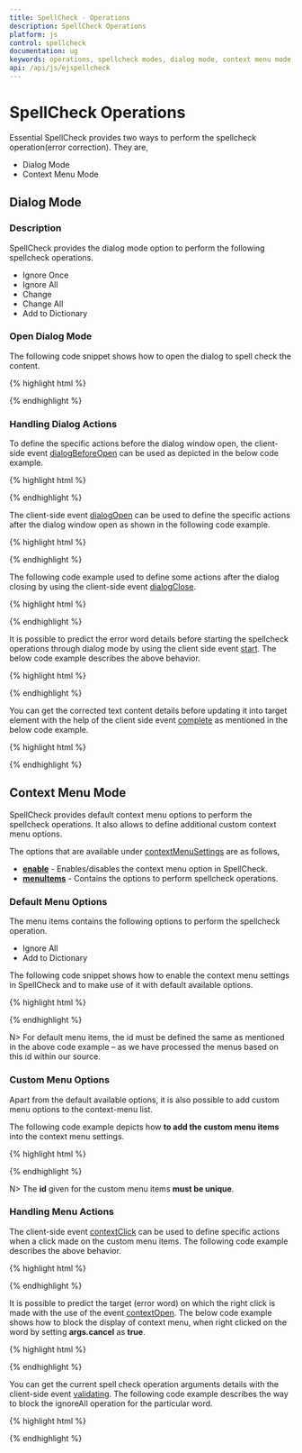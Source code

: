 ```yaml
---
title: SpellCheck - Operations
description: SpellCheck Operations
platform: js
control: spellcheck
documentation: ug
keywords: operations, spellcheck modes, dialog mode, context menu mode,  custom menu, handling menu actions, handling dialog actions
api: /api/js/ejspellcheck
---
```

# SpellCheck Operations

Essential SpellCheck provides two ways to perform the spellcheck operation(error correction). They are,

* Dialog Mode 
* Context Menu Mode  

## Dialog Mode

### Description

SpellCheck provides the dialog mode option to perform the following spellcheck operations.

* Ignore Once
* Ignore All
* Change
* Change All
* Add to Dictionary

### Open Dialog Mode

The following code snippet shows how to open the dialog to spell check the content.

{% highlight html %}
 
<div id="SpellCheck"></div> 
 
<script>
$(function () {
            $("#SpellCheck").ejSpellCheck({
                dictionarySettings: {
                    dictionaryUrl: "http://js.syncfusion.com/demos/ejservices/api/SpellCheck/CheckWords",
                    customDictionaryUrl: "http://js.syncfusion.com/demos/ejservices/api/SpellCheck/AddToDictionary"
                },
            });        
            var schObj = $("#SpellCheck").data("ejSpellCheck");
            schObj.showInDialog(); // Open the dialog mode
        });

</script>

{% endhighlight %}

### Handling Dialog Actions

To define the specific actions before the dialog window open, the client-side event [dialogBeforeOpen](/api/js/ejspellcheck#events:dialogbeforeopen) can be used as depicted in the below code example.

{% highlight html %}

<div id="SpellCheck"></div>
    
<script type="text/javascript">
    $(function () {
            $("#SpellCheck").ejSpellCheck({
                dictionarySettings: {
                    dictionaryUrl: "http://js.syncfusion.com/demos/ejservices/api/SpellCheck/CheckWords",
                    customDictionaryUrl: "http://js.syncfusion.com/demos/ejservices/api/SpellCheck/AddToDictionary"
                },
                dialogBeforeOpen:"onDialogBeforeOpen"
            });
        });

        function onDialogBeforeOpen(args) {
            if (args.requestType == "dialogBeforeOpen") {
                alert("dialog before open event triggered");
            }
        }

</script>

{% endhighlight %}

The client-side event [dialogOpen](/api/js/ejspellcheck#events:dialogopen) can be used to define the specific actions after the dialog window open as shown in the following code example.

{% highlight html %}

<div id="SpellCheck"></div>
    
<script type="text/javascript">
    $(function () {
            $("#SpellCheck").ejSpellCheck({
                dictionarySettings: {
                    dictionaryUrl: "http://js.syncfusion.com/demos/ejservices/api/SpellCheck/CheckWords",
                    customDictionaryUrl: "http://js.syncfusion.com/demos/ejservices/api/SpellCheck/AddToDictionary"
                },
                dialogOpen:"onDialogOpen"
            });
        });

        function onDialogOpen(args) {
            if (args.requestType == "dialogOpen") {
                alert(args.targetText);
            }
        }

</script>

{% endhighlight %}

The following code example used to define some actions after the dialog closing by using the client-side event [dialogClose](/api/js/ejspellcheck#events:dialogclose).

{% highlight html %}

<div id="SpellCheck"></div>
    
<script type="text/javascript">
    $(function () {
            $("#SpellCheck").ejSpellCheck({
                dictionarySettings: {
                    dictionaryUrl: "http://js.syncfusion.com/demos/ejservices/api/SpellCheck/CheckWords",
                    customDictionaryUrl: "http://js.syncfusion.com/demos/ejservices/api/SpellCheck/AddToDictionary"
                },
                dialogClose:"onDialogClose"
            });
        });

        function onDialogClose(args) {
            if (args.requestType == "dialogClose") {
                alert(args.updatedText);
            }
        }

</script>

{% endhighlight %}

It is possible to predict the error word details before starting the spellcheck operations through dialog mode by using the client side event [start](/api/js/ejspellcheck#events:start). The below code example describes the above behavior.

{% highlight html %}

<div id="SpellCheck"></div>
    
<script type="text/javascript">
    $(function () {
            $("#SpellCheck").ejSpellCheck({
                dictionarySettings: {
                    dictionaryUrl: "http://js.syncfusion.com/demos/ejservices/api/SpellCheck/CheckWords",
                    customDictionaryUrl: "http://js.syncfusion.com/demos/ejservices/api/SpellCheck/AddToDictionary"
                },
                start:"onSpellCheckStart"
            });
        });

        function onSpellCheckStart(args) {
            if (args.requestType == "spellCheckDialog") {
                alert(args.errorWords);
            }
        }

</script>

{% endhighlight %}

You can get the corrected text content details before updating it into target element with the help of the client side event [complete](/api/js/ejspellcheck#events:complete) as mentioned in the below code example.

{% highlight html %}

<div id="SpellCheck"></div>
    
<script type="text/javascript">
    $(function () {
            $("#SpellCheck").ejSpellCheck({
                dictionarySettings: {
                    dictionaryUrl: "http://js.syncfusion.com/demos/ejservices/api/SpellCheck/CheckWords",
                    customDictionaryUrl: "http://js.syncfusion.com/demos/ejservices/api/SpellCheck/AddToDictionary"
                },
                complete:"onCheckComplete"
            });
        });

        function onCheckComplete(args) {
            if (args.requestType == "changeErrorWord") {
                alert(args.targetText);
            }
        }

</script>

{% endhighlight %}

## Context Menu Mode

SpellCheck provides default context menu options to perform the spellcheck operations. It also allows to define additional custom context menu options.

The options that are available under [contextMenuSettings](/api/js/ejspellcheck#members:contextmenusettings) are as follows,

* [**enable**](/api/js/ejspellcheck#members:contextmenusettings-enable) - Enables/disables the context menu option in SpellCheck.
* [**menuItems**](/api/js/ejspellcheck#members:contextmenusettings-menuitems) - Contains the options to perform spellcheck operations.

### Default Menu Options

The menu items contains the following options to perform the spellcheck operation.

* Ignore All
* Add to Dictionary 

The following code snippet shows how to enable the context menu settings in SpellCheck and to make use of it with default available options.

{% highlight html %}
 
<div id="SpellCheck"></div> 
 
<script>

           $("#SpellCheck").ejSpellCheck({
                contextMenuSettings: {
                    enable: true,
                    menuItems: [
                        { id: "IgnoreAll", text: "Ignore All" },
                        { id: "AddToDictionary", text: "Add To Dictionary" }
                    ]
                },
                dictionarySettings: {
                    dictionaryUrl: "http://js.syncfusion.com/demos/ejservices/api/SpellCheck/CheckWords",
                    customDictionaryUrl: "http://js.syncfusion.com/demos/ejservices/api/SpellCheck/AddToDictionary"
                }
            });
</script>

{% endhighlight %}

N> For default menu items, the id must be defined the same as mentioned in the above code example – as we have processed the menus based on this id within our source.

### Custom Menu Options

Apart from the default available options, it is also possible to add custom menu options to the context-menu list.

The following code example depicts how **to add the custom menu items** into the context menu settings.

{% highlight html %}

<div id="SpellCheck"></div>
    
<script type="text/javascript">
    $(function () {
            $("#SpellCheck").ejSpellCheck({
                contextMenuSettings: {
                    enable: true,
                    menuItems: [
                        { id: "Ignore", text: "IgnoreOnce" },
                        { id: "IgnoreAll", text: "Ignore All" },
                        { id: "AddToDictionary", text: "Add To Dictionary" }
                    ]
                },
                dictionarySettings: {
                    dictionaryUrl: "http://js.syncfusion.com/demos/ejservices/api/SpellCheck/CheckWords",
                    customDictionaryUrl: "http://js.syncfusion.com/demos/ejservices/api/SpellCheck/AddToDictionary"
                }
            });
        });
</script>

{% endhighlight %}

N> The **id** given for the custom menu items **must be unique**.

### Handling Menu Actions

The client-side event [contextClick](/api/js/ejspellcheck#events:contextclick) can be used to define specific actions when a click made on the custom menu items. The following code example describes the above behavior.

{% highlight html %}

<div id="SpellCheck"></div>
    
<script type="text/javascript">
    $(function () {
            $("#SpellCheck").ejSpellCheck({
                contextMenuSettings: {
                    enable: true,
                    menuItems: [
                        { id: "Ignore", text: "IgnoreOnce" },
                        { id: "IgnoreAll", text: "Ignore All" },
                        { id: "AddToDictionary", text: "Add To Dictionary" }
                    ]
                },
                dictionarySettings: {
                    dictionaryUrl: "http://js.syncfusion.com/demos/ejservices/api/SpellCheck/CheckWords",
                    customDictionaryUrl: "http://js.syncfusion.com/demos/ejservices/api/SpellCheck/AddToDictionary"
                },
                contextClick:"onCustomMenuClick"
            });
        });

        function onCustomMenuClick(args) {
            if (args.selectedOption == "Ignore") {
                alert("Custom menu clicked");
            }
        }

</script>

{% endhighlight %}


It is possible to predict the target (error word) on which the right click is made with the use of the event [contextOpen](/api/js/ejspellcheck#events:contextopen). The below code example shows how to block the display of context menu, when right clicked on the word by setting **args.cancel** as **true**.

{% highlight html %}

<div id="SpellCheck"></div>
    
<script type="text/javascript">
    $(function () {
            $("#SpellCheck").ejSpellCheck({
                contextMenuSettings: {
                    enable: true,
                    menuItems: [
                        { id: "IgnoreAll", text: "Ignore All" },
                        { id: "AddToDictionary", text: "Add To Dictionary" }
                    ]
                },
                dictionarySettings: {
                    dictionaryUrl: "http://js.syncfusion.com/demos/ejservices/api/SpellCheck/CheckWords",
                    customDictionaryUrl: "http://js.syncfusion.com/demos/ejservices/api/SpellCheck/AddToDictionary"
                },
                contextOpen:"onBeforeOpen"
            });
        });

        function onBeforeOpen(args) {
            if (args.selectedErrorWord == "Facebook") {
                args.cancel=true;
            }
        }

</script>

{% endhighlight %}

You can get the current spell check operation arguments details with the client-side event [validating](/api/js/ejspellcheck#events:validating). The following code example describes the way to block the ignoreAll operation for the particular word.

{% highlight html %}

<div id="SpellCheck"></div>
    
<script type="text/javascript">
    $(function () {
            $("#SpellCheck").ejSpellCheck({                
                dictionarySettings: {
                    dictionaryUrl: "http://js.syncfusion.com/demos/ejservices/api/SpellCheck/CheckWords",
                    customDictionaryUrl: "http://js.syncfusion.com/demos/ejservices/api/SpellCheck/AddToDictionary"
                },
                validating:"onSpellChecking"
            });
        });

        function onSpellChecking(args) {
            if (args.requestType == "ignoreAll" && args.ignoreWord=="textarea") {
                args.cancel=true;
            }
        }

</script>

{% endhighlight %}
